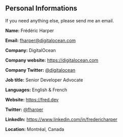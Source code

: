## Personal Informations

If you need anything else, please send me an email.

**Name:** Frédéric Harper

**Email:** [fharper@digitalocean.com](mailto:fharper@digitalocean.com)

**Company:** DigitalOcean

**Company website:** <https://digitalocean.com>

**Company Twitter:** [@digitalocean](https://twitter.com/digitalocean)

**Job title:** Senior Developer Advocate

**Languages:** English & French

**Website:** https://fred.dev

**Twitter:** [@fharper](https://twitter.com/fharper)

**LinkedIn:** <https://www.linkedin.com/in/fredericharper>

**Location:** Montréal, Canada